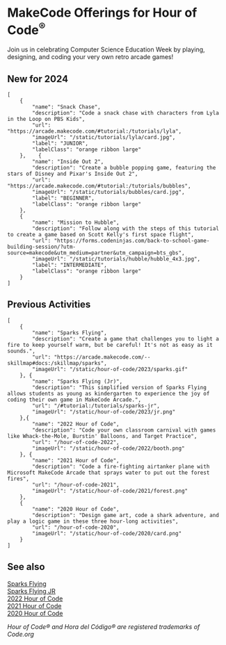 # MakeCode Offerings for Hour of Code<sup>®</sup>

Join us in celebrating Computer Science Education Week by playing, designing, and coding your very own retro arcade games!

## New for 2024

```codecard
[
    {
        "name": "Snack Chase",
        "description": "Code a snack chase with characters from Lyla in the Loop on PBS Kids",
        "url": "https://arcade.makecode.com/#tutorial:/tutorials/lyla",
        "imageUrl": "/static/tutorials/lyla/card.jpg",
        "label": "JUNIOR",
        "labelClass": "orange ribbon large"
    },    {
        "name": "Inside Out 2",
        "description": "Create a bubble popping game, featuring the stars of Disney and Pixar's Inside Out 2",
        "url": "https://arcade.makecode.com/#tutorial:/tutorials/bubbles",
        "imageUrl": "/static/tutorials/bubbles/card.jpg",
        "label": "BEGINNER",
        "labelClass": "orange ribbon large"
    },
    {
        "name": "Mission to Hubble",
        "description": "Follow along with the steps of this tutorial to create a game based on Scott Kelly's first space flight",
        "url": "https://forms.codeninjas.com/back-to-school-game-building-session/?utm-source=makecode&utm_medium=partner&utm_campaign=bts_gbs",
        "imageUrl": "/static/tutorials/hubble/hubble_4x3.jpg",
        "label": "INTERMEDIATE",
        "labelClass": "orange ribbon large"
    }
]
```

## Previous Activities


```codecard
[
    {
        "name": "Sparks Flying",
        "description": "Create a game that challenges you to light a fire to keep yourself warm, but be careful! It's not as easy as it sounds.",
        "url": "https://arcade.makecode.com/--skillmap#docs:/skillmap/sparks",
        "imageUrl": "/static/hour-of-code/2023/sparks.gif"
    }, {
        "name": "Sparks Flying (Jr)",
        "description": "This simplified version of Sparks Flying allows students as young as kindergarten to experience the joy of coding their own game in MakeCode Arcade.",
        "url": "/#tutorial:/tutorials/sparks-jr",
        "imageUrl": "/static/hour-of-code/2023/jr.png"
    },{
        "name": "2022 Hour of Code",
        "description": "Code your own classroom carnival with games like Whack-the-Mole, Burstin' Balloons, and Target Practice",
        "url": "/hour-of-code-2022",
        "imageUrl": "/static/hour-of-code/2022/booth.png"
    }, {
        "name": "2021 Hour of Code",
        "description": "Code a fire-fighting airtanker plane with Microsoft MakeCode Arcade that sprays water to put out the forest fires",
        "url": "/hour-of-code-2021",
        "imageUrl": "/static/hour-of-code/2021/forest.png"
    },
    {
        "name": "2020 Hour of Code",
        "description": "Design game art, code a shark adventure, and play a logic game in these three hour-long activities",
        "url": "/hour-of-code-2020",
        "imageUrl": "/static/hour-of-code/2020/card.png"
    }
]
```


## See also

[Sparks Flying](aka.ms/prehistoric)<br/>
[Sparks Flying JR](aka.ms/sparky)<br/>
[2022 Hour of Code](/hour-of-code-2022)<br/>
[2021 Hour of Code](/hour-of-code-2021)<br/>
[2020 Hour of Code](/hour-of-code-2020)


_Hour of Code® and Hora del Código® are registered trademarks of Code.org_